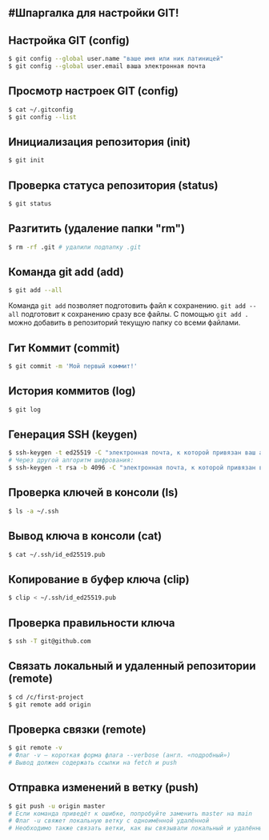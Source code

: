 #**Шпаргалка для настройки GIT!**
---

## Настройка GIT (config)

```bash
$ git config --global user.name "ваше имя или ник латиницей"
$ git config --global user.email ваша электронная почта
```

## Просмотр настроек GIT (config)

```bash
$ cat ~/.gitconfig
$ git config --list
```

## Инициализация репозитория (init)

```bash
$ git init
```

## Проверка статуса репозитория (status)

```bash
$ git status
```

## Разгитить (удаление папки "rm")

```bash
$ rm -rf .git # удалили подпапку .git
```

## Команда git add (add)
```bash
$ git add --all
```
Команда `git add` позволяет подготовить файл к сохранению. `git add --all` подготовит к сохранению сразу все файлы. С помощью `git add .` можно добавить в репозиторий текущую папку со всеми файлами.

## Гит Коммит (commit)

```bash
$ git commit -m 'Мой первый коммит!'
```

## История коммитов (log)

```bash
$ git log
```

## Генерация SSH (keygen)

```bash
$ ssh-keygen -t ed25519 -C "электронная почта, к которой привязан ваш аккаунт на GitHub"
# Через другой алгоритм шифрования:
$ ssh-keygen -t rsa -b 4096 -C "электронная почта, к которой привязан ваш аккаунт на GitHub"
```

## Проверка ключей в консоли (ls)

```bash
$ ls -a ~/.ssh
```

## Вывод ключа в консоли (cat)

```bash
$ cat ~/.ssh/id_ed25519.pub
```

## Копирование в буфер ключа (clip)

```bash
$ clip < ~/.ssh/id_ed25519.pub
```

## Проверка правильности ключа

```bash
$ ssh -T git@github.com
```

## Связать локальный и удаленный репозитории (remote)

```bash
$ cd /c/first-project
$ git remote add origin
```

## Проверка связки (remote)

```bash
$ git remote -v
# Флаг -v — короткая форма флага --verbose (англ. «подробный»)
# Вывод должен содержать ссылки на fetch и push
```

## Отправка изменений в ветку (push)

```bash
$ git push -u origin master
# Если команда приведёт к ошибке, попробуйте заменить master на main
# Флаг -u свяжет локальную ветку с одноимённой удалённой
# Необходимо также связать ветки, как вы связывали локальный и удалённый репозитории в предыдущем уроке
```